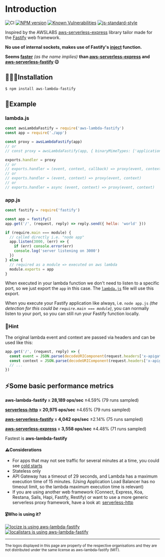 # Introduction

![CI](https://github.com/fastify/aws-lambda-fastify/workflows/CI/badge.svg)
[![NPM version](https://img.shields.io/npm/v/aws-lambda-fastify.svg?style=flat)](https://www.npmjs.com/package/aws-lambda-fastify)
[![Known Vulnerabilities](https://snyk.io/test/github/fastify/aws-lambda-fastify/badge.svg)](https://snyk.io/test/github/fastify/aws-lambda-fastify)
[![js-standard-style](https://img.shields.io/badge/code%20style-standard-brightgreen.svg?style=flat)](https://standardjs.com/)

Inspired by the AWSLABS [aws-serverless-express](https://github.com/awslabs/aws-serverless-express) library tailor made for the [Fastify](https://www.fastify.io/) web framework.

**No use of internal sockets, makes use of Fastify's [inject](https://www.fastify.io/docs/latest/Testing/#testing-with-http-injection) function.**

**Seems [faster](https://github.com/fastify/aws-lambda-fastify#some-basic-performance-metrics)** *(as the name implies)* **than [aws-serverless-express](https://github.com/awslabs/aws-serverless-express) and [aws-serverless-fastify](https://github.com/benMain/aws-serverless-fastify) 😉**

## 👨🏻‍💻Installation

```bash
$ npm install aws-lambda-fastify
```

## 📖Example

### lambda.js

```js
const awsLambdaFastify = require('aws-lambda-fastify')
const app = require('./app')

const proxy = awsLambdaFastify(app)
// or
// const proxy = awsLambdaFastify(app, { binaryMimeTypes: ['application/octet-stream'], serializeLambdaArguments: false /* default is true */ })

exports.handler = proxy
// or
// exports.handler = (event, context, callback) => proxy(event, context, callback)
// or
// exports.handler = (event, context) => proxy(event, context)
// or
// exports.handler = async (event, context) => proxy(event, context)
```

### app.js

```js
const fastify = require('fastify')

const app = fastify()
app.get('/', (request, reply) => reply.send({ hello: 'world' }))

if (require.main === module) {
  // called directly i.e. "node app"
  app.listen(3000, (err) => {
    if (err) console.error(err)
    console.log('server listening on 3000')
  })
} else {
  // required as a module => executed on aws lambda
  module.exports = app
}
```

When executed in your lambda function we don't need to listen to a specific port,
so we just export the `app` in this case.
The [`lambda.js`](https://github.com/fastify/aws-lambda-fastify#lambdajs) file will use this export.

When you execute your Fastify application like always,
i.e. `node app.js` *(the detection for this could be `require.main === module`)*,
you can normally listen to your port, so you can still run your Fastify function locally.

### 📣Hint

The original lambda event and context are passed via headers and can be used like this:

```js
app.get('/', (request, reply) => {
  const event = JSON.parse(decodeURIComponent(request.headers['x-apigateway-event']))
  const context = JSON.parse(decodeURIComponent(request.headers['x-apigateway-context']))
  // ...
})
```

## ⚡️Some basic performance metrics

**aws-lambda-fastify** x **28,189 ops/sec** ±4.59% (79 runs sampled)

**[serverless-http](https://github.com/dougmoscrop/serverless-http)** x **20,975 ops/sec** ±4.65% (79 runs sampled)

**[aws-serverless-fastify](https://github.com/benMain/aws-serverless-fastify)** x **4,042 ops/sec** ±2.14% (75 runs sampled)

**[aws-serverless-express](https://github.com/awslabs/aws-serverless-express)** x **3,558 ops/sec** ±4.48% (71 runs sampled)

Fastest is **aws-lambda-fastify**

#### ⚠️Considerations

 - For apps that may not see traffic for several minutes at a time, you could see [cold starts](https://aws.amazon.com/blogs/compute/container-reuse-in-lambda/)
 - Stateless only
 - API Gateway has a timeout of 29 seconds, and Lambda has a maximum execution time of 15 minutes. (Using Application Load Balancer has no timeout limit, so the lambda maximum execution time is relevant)
 - If you are using another web framework (Connect, Express, Koa, Restana, Sails, Hapi, Fastify, Restify) or want to use a more generic serverless proxy framework, have a look at: [serverless-http](https://github.com/dougmoscrop/serverless-http)


#### 🎖Who is using it?

<a href="https://locize.com" target="_blank" rel="nofollow">
  <img style="max-height: 80px;" src="https://raw.githubusercontent.com/fastify/aws-lambda-fastify/master/images/logos/locize.png" alt="locize is using aws-lambda-fastify"/>
</a>
<br />
<a href="https://localistars.com" target="_blank" rel="nofollow">
  <img style="max-height: 80px;" src="https://raw.githubusercontent.com/fastify/aws-lambda-fastify/master/images/logos/localistars.png" alt="localistars is using aws-lambda-fastify"/>
</a>

---
<small>The logos displayed in this page are property of the respective organisations and they are
not distributed under the same license as aws-lambda-fastify (MIT).</small>